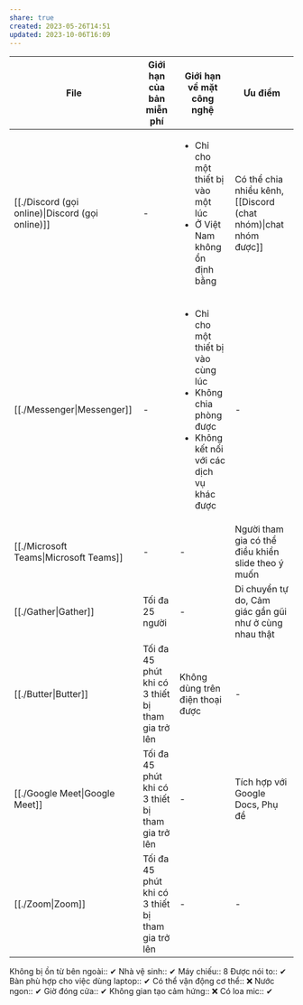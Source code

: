 ```yaml
---
share: true
created: 2023-05-26T14:51
updated: 2023-10-06T16:09
---
```

| File                                                                                                                            | Giới hạn của bản miễn phí                         | Giới hạn về mặt công nghệ                                                                                                         | Ưu điểm                                                         |
| ------------------------------------------------------------------------------------------------------------------------------- | ------------------------------------------------- | --------------------------------------------------------------------------------------------------------------------------------- | --------------------------------------------------------------- |
| [[./Discord (gọi online)\|Discord (gọi online)]] | \-                                                | <ul><li>Chỉ cho một thiết bị vào một lúc</li><li>Ở Việt Nam không ổn định bằng</li></ul>                                          | Có thể chia nhiều kênh, [[Discord (chat nhóm)\|chat nhóm được]] |
| [[./Messenger\|Messenger]]                       | \-                                                | <ul><li>Chỉ cho một thiết bị vào cùng lúc</li><li>Không chia phòng được</li><li>Không kết nối với các dịch vụ khác được</li></ul> | \-                                                              |
| [[./Microsoft Teams\|Microsoft Teams]]           | \-                                                | \-                                                                                                                                | Người tham gia có thể điều khiển slide theo ý muốn              |
| [[./Gather\|Gather]]                             | Tối đa 25 người                                   | \-                                                                                                                                | Di chuyển tự do, Cảm giác gần gũi như ở cùng nhau thật          |
| [[./Butter\|Butter]]                             | Tối đa 45 phút khi có 3 thiết bị tham gia trở lên | Không dùng trên điện thoại được                                                                                                   | \-                                                              |
| [[./Google Meet\|Google Meet]]                   | Tối đa 45 phút khi có 3 thiết bị tham gia trở lên | \-                                                                                                                                | Tích hợp với Google Docs, Phụ đề                                |
| [[./Zoom\|Zoom]]                                 | Tối đa 45 phút khi có 3 thiết bị tham gia trở lên | \-                                                                                                                                | \-                                                              |



Không bị ồn từ bên ngoài:: ✔
Nhà vệ sinh:: ✔
Máy chiếu:: 8
Được nói to:: ✔
Bàn phù hợp cho việc dùng laptop:: ✔
Có thể vận động cơ thể:: ❌
Nước ngon:: ✔
Giờ đóng cửa:: ✔
Không gian tạo cảm hứng:: ❌
Có loa mic:: ✔
